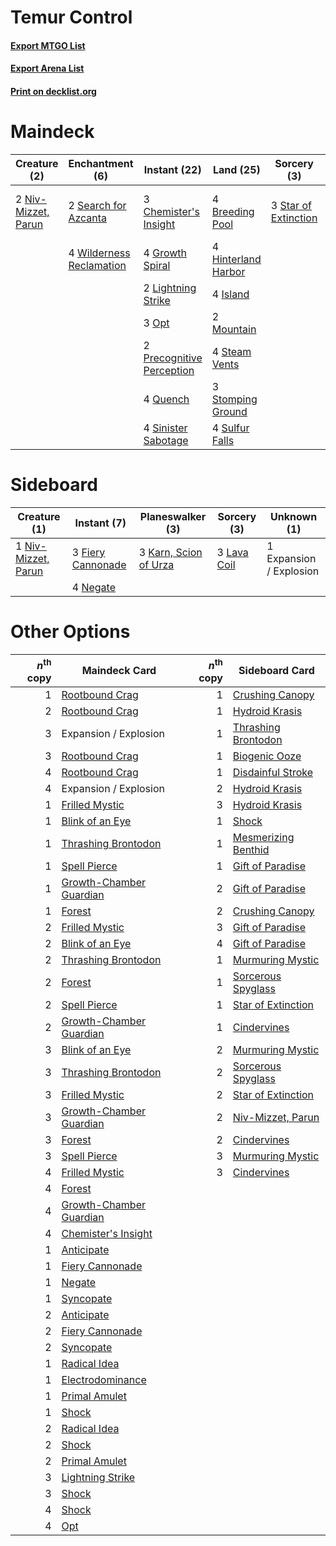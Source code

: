 # Temur Control

#### [Export MTGO List](../collection/Temur%20Control/Temur%20Control.txt)
#### [Export Arena List](../collection/Temur%20Control/Temur%20Control_arena.txt)
#### [Print on decklist.org](http://decklist.org/?deckmain=4%09Breeding%20Pool%0A3%09Chemister's%20Insight%0A2%09Expansion%20/%20Explosion%0A4%09Growth%20Spiral%0A4%09Hinterland%20Harbor%0A4%09Island%0A2%09Lightning%20Strike%0A2%09Mountain%0A2%09Niv-Mizzet,%20Parun%0A3%09Opt%0A2%09Precognitive%20Perception%0A4%09Quench%0A2%09Search%20for%20Azcanta%0A4%09Sinister%20Sabotage%0A3%09Star%20of%20Extinction%0A4%09Steam%20Vents%0A3%09Stomping%20Ground%0A4%09Sulfur%20Falls%0A4%09Wilderness%20Reclamation&deckside=1%09Expansion%20/%20Explosion%0A3%09Fiery%20Cannonade%0A3%09Karn,%20Scion%20of%20Urza%0A3%09Lava%20Coil%0A4%09Negate%0A1%09Niv-Mizzet,%20Parun)
# Maindeck

|                                         Creature (2)                                         |                                          Enchantment (6)                                          |                                            Instant (22)                                            |                                          Land (25)                                           |                                          Sorcery (3)                                          |      Unknown (2)      |
|----------------------------------------------------------------------------------------------|---------------------------------------------------------------------------------------------------|----------------------------------------------------------------------------------------------------|----------------------------------------------------------------------------------------------|-----------------------------------------------------------------------------------------------|-----------------------|
|2 [Niv-Mizzet, Parun](http://gatherer.wizards.com/Pages/Card/Details.aspx?multiverseid=452942)|2 [Search for Azcanta](http://gatherer.wizards.com/Pages/Card/Details.aspx?multiverseid=435226)    |3 [Chemister's Insight](http://gatherer.wizards.com/Pages/Card/Details.aspx?multiverseid=452782)    |4 [Breeding Pool](http://gatherer.wizards.com/Pages/Card/Details.aspx?multiverseid=97088)     |3 [Star of Extinction](http://gatherer.wizards.com/Pages/Card/Details.aspx?multiverseid=435315)|2 Expansion / Explosion|
|                                                                                              |4 [Wilderness Reclamation](http://gatherer.wizards.com/Pages/Card/Details.aspx?multiverseid=457293)|4 [Growth Spiral](http://gatherer.wizards.com/Pages/Card/Details.aspx?multiverseid=457322)          |4 [Hinterland Harbor](http://gatherer.wizards.com/Pages/Card/Details.aspx?multiverseid=443128)|                                                                                               |                       |
|                                                                                              |                                                                                                   |2 [Lightning Strike](http://gatherer.wizards.com/Pages/Card/Details.aspx?multiverseid=383299)       |4 [Island](http://gatherer.wizards.com/Pages/Card/Details.aspx?multiverseid=439857)           |                                                                                               |                       |
|                                                                                              |                                                                                                   |3 [Opt](http://gatherer.wizards.com/Pages/Card/Details.aspx?multiverseid=442948)                    |2 [Mountain](http://gatherer.wizards.com/Pages/Card/Details.aspx?multiverseid=439859)         |                                                                                               |                       |
|                                                                                              |                                                                                                   |2 [Precognitive Perception](http://gatherer.wizards.com/Pages/Card/Details.aspx?multiverseid=457189)|4 [Steam Vents](http://gatherer.wizards.com/Pages/Card/Details.aspx?multiverseid=405109)      |                                                                                               |                       |
|                                                                                              |                                                                                                   |4 [Quench](http://gatherer.wizards.com/Pages/Card/Details.aspx?multiverseid=457192)                 |3 [Stomping Ground](http://gatherer.wizards.com/Pages/Card/Details.aspx?multiverseid=405110)  |                                                                                               |                       |
|                                                                                              |                                                                                                   |4 [Sinister Sabotage](http://gatherer.wizards.com/Pages/Card/Details.aspx?multiverseid=452804)      |4 [Sulfur Falls](http://gatherer.wizards.com/Pages/Card/Details.aspx?multiverseid=443135)     |                                                                                               |                       |


# Sideboard

|                                         Creature (1)                                         |                                        Instant (7)                                         |                                        Planeswalker (3)                                        |                                     Sorcery (3)                                      |      Unknown (1)      |
|----------------------------------------------------------------------------------------------|--------------------------------------------------------------------------------------------|------------------------------------------------------------------------------------------------|--------------------------------------------------------------------------------------|-----------------------|
|1 [Niv-Mizzet, Parun](http://gatherer.wizards.com/Pages/Card/Details.aspx?multiverseid=452942)|3 [Fiery Cannonade](http://gatherer.wizards.com/Pages/Card/Details.aspx?multiverseid=435297)|3 [Karn, Scion of Urza](http://gatherer.wizards.com/Pages/Card/Details.aspx?multiverseid=442889)|3 [Lava Coil](http://gatherer.wizards.com/Pages/Card/Details.aspx?multiverseid=452858)|1 Expansion / Explosion|
|                                                                                              |4 [Negate](http://gatherer.wizards.com/Pages/Card/Details.aspx?multiverseid=423707)         |                                                                                                |                                                                                      |                       |


# Other Options

|*n*<sup>th</sup> copy|                                          Maindeck Card                                           |*n*<sup>th</sup> copy|                                        Sideboard Card                                        |
|--------------------:|--------------------------------------------------------------------------------------------------|--------------------:|----------------------------------------------------------------------------------------------|
|                    1|[Rootbound Crag](http://gatherer.wizards.com/Pages/Card/Details.aspx?multiverseid=420934)         |                    1|[Crushing Canopy](http://gatherer.wizards.com/Pages/Card/Details.aspx?multiverseid=452876)    |
|                    2|[Rootbound Crag](http://gatherer.wizards.com/Pages/Card/Details.aspx?multiverseid=420934)         |                    1|[Hydroid Krasis](http://gatherer.wizards.com/Pages/Card/Details.aspx?multiverseid=457327)     |
|                    3|Expansion / Explosion                                                                             |                    1|[Thrashing Brontodon](http://gatherer.wizards.com/Pages/Card/Details.aspx?multiverseid=456570)|
|                    3|[Rootbound Crag](http://gatherer.wizards.com/Pages/Card/Details.aspx?multiverseid=420934)         |                    1|[Biogenic Ooze](http://gatherer.wizards.com/Pages/Card/Details.aspx?multiverseid=457266)      |
|                    4|[Rootbound Crag](http://gatherer.wizards.com/Pages/Card/Details.aspx?multiverseid=420934)         |                    1|[Disdainful Stroke](http://gatherer.wizards.com/Pages/Card/Details.aspx?multiverseid=420705)  |
|                    4|Expansion / Explosion                                                                             |                    2|[Hydroid Krasis](http://gatherer.wizards.com/Pages/Card/Details.aspx?multiverseid=457327)     |
|                    1|[Frilled Mystic](http://gatherer.wizards.com/Pages/Card/Details.aspx?multiverseid=457318)         |                    3|[Hydroid Krasis](http://gatherer.wizards.com/Pages/Card/Details.aspx?multiverseid=457327)     |
|                    1|[Blink of an Eye](http://gatherer.wizards.com/Pages/Card/Details.aspx?multiverseid=442934)        |                    1|[Shock](http://gatherer.wizards.com/Pages/Card/Details.aspx?multiverseid=129732)              |
|                    1|[Thrashing Brontodon](http://gatherer.wizards.com/Pages/Card/Details.aspx?multiverseid=456570)    |                    1|[Mesmerizing Benthid](http://gatherer.wizards.com/Pages/Card/Details.aspx?multiverseid=457187)|
|                    1|[Spell Pierce](http://gatherer.wizards.com/Pages/Card/Details.aspx?multiverseid=425876)           |                    1|[Gift of Paradise](http://gatherer.wizards.com/Pages/Card/Details.aspx?multiverseid=426869)   |
|                    1|[Growth-Chamber Guardian](http://gatherer.wizards.com/Pages/Card/Details.aspx?multiverseid=457272)|                    2|[Gift of Paradise](http://gatherer.wizards.com/Pages/Card/Details.aspx?multiverseid=426869)   |
|                    1|[Forest](http://gatherer.wizards.com/Pages/Card/Details.aspx?multiverseid=439860)                 |                    2|[Crushing Canopy](http://gatherer.wizards.com/Pages/Card/Details.aspx?multiverseid=452876)    |
|                    2|[Frilled Mystic](http://gatherer.wizards.com/Pages/Card/Details.aspx?multiverseid=457318)         |                    3|[Gift of Paradise](http://gatherer.wizards.com/Pages/Card/Details.aspx?multiverseid=426869)   |
|                    2|[Blink of an Eye](http://gatherer.wizards.com/Pages/Card/Details.aspx?multiverseid=442934)        |                    4|[Gift of Paradise](http://gatherer.wizards.com/Pages/Card/Details.aspx?multiverseid=426869)   |
|                    2|[Thrashing Brontodon](http://gatherer.wizards.com/Pages/Card/Details.aspx?multiverseid=456570)    |                    1|[Murmuring Mystic](http://gatherer.wizards.com/Pages/Card/Details.aspx?multiverseid=452795)   |
|                    2|[Forest](http://gatherer.wizards.com/Pages/Card/Details.aspx?multiverseid=439860)                 |                    1|[Sorcerous Spyglass](http://gatherer.wizards.com/Pages/Card/Details.aspx?multiverseid=435407) |
|                    2|[Spell Pierce](http://gatherer.wizards.com/Pages/Card/Details.aspx?multiverseid=425876)           |                    1|[Star of Extinction](http://gatherer.wizards.com/Pages/Card/Details.aspx?multiverseid=435315) |
|                    2|[Growth-Chamber Guardian](http://gatherer.wizards.com/Pages/Card/Details.aspx?multiverseid=457272)|                    1|[Cindervines](http://gatherer.wizards.com/Pages/Card/Details.aspx?multiverseid=457305)        |
|                    3|[Blink of an Eye](http://gatherer.wizards.com/Pages/Card/Details.aspx?multiverseid=442934)        |                    2|[Murmuring Mystic](http://gatherer.wizards.com/Pages/Card/Details.aspx?multiverseid=452795)   |
|                    3|[Thrashing Brontodon](http://gatherer.wizards.com/Pages/Card/Details.aspx?multiverseid=456570)    |                    2|[Sorcerous Spyglass](http://gatherer.wizards.com/Pages/Card/Details.aspx?multiverseid=435407) |
|                    3|[Frilled Mystic](http://gatherer.wizards.com/Pages/Card/Details.aspx?multiverseid=457318)         |                    2|[Star of Extinction](http://gatherer.wizards.com/Pages/Card/Details.aspx?multiverseid=435315) |
|                    3|[Growth-Chamber Guardian](http://gatherer.wizards.com/Pages/Card/Details.aspx?multiverseid=457272)|                    2|[Niv-Mizzet, Parun](http://gatherer.wizards.com/Pages/Card/Details.aspx?multiverseid=452942)  |
|                    3|[Forest](http://gatherer.wizards.com/Pages/Card/Details.aspx?multiverseid=439860)                 |                    2|[Cindervines](http://gatherer.wizards.com/Pages/Card/Details.aspx?multiverseid=457305)        |
|                    3|[Spell Pierce](http://gatherer.wizards.com/Pages/Card/Details.aspx?multiverseid=425876)           |                    3|[Murmuring Mystic](http://gatherer.wizards.com/Pages/Card/Details.aspx?multiverseid=452795)   |
|                    4|[Frilled Mystic](http://gatherer.wizards.com/Pages/Card/Details.aspx?multiverseid=457318)         |                    3|[Cindervines](http://gatherer.wizards.com/Pages/Card/Details.aspx?multiverseid=457305)        |
|                    4|[Forest](http://gatherer.wizards.com/Pages/Card/Details.aspx?multiverseid=439860)                 |                     |                                                                                              |
|                    4|[Growth-Chamber Guardian](http://gatherer.wizards.com/Pages/Card/Details.aspx?multiverseid=457272)|                     |                                                                                              |
|                    4|[Chemister's Insight](http://gatherer.wizards.com/Pages/Card/Details.aspx?multiverseid=452782)    |                     |                                                                                              |
|                    1|[Anticipate](http://gatherer.wizards.com/Pages/Card/Details.aspx?multiverseid=401813)             |                     |                                                                                              |
|                    1|[Fiery Cannonade](http://gatherer.wizards.com/Pages/Card/Details.aspx?multiverseid=435297)        |                     |                                                                                              |
|                    1|[Negate](http://gatherer.wizards.com/Pages/Card/Details.aspx?multiverseid=423707)                 |                     |                                                                                              |
|                    1|[Syncopate](http://gatherer.wizards.com/Pages/Card/Details.aspx?multiverseid=442955)              |                     |                                                                                              |
|                    2|[Anticipate](http://gatherer.wizards.com/Pages/Card/Details.aspx?multiverseid=401813)             |                     |                                                                                              |
|                    2|[Fiery Cannonade](http://gatherer.wizards.com/Pages/Card/Details.aspx?multiverseid=435297)        |                     |                                                                                              |
|                    2|[Syncopate](http://gatherer.wizards.com/Pages/Card/Details.aspx?multiverseid=442955)              |                     |                                                                                              |
|                    1|[Radical Idea](http://gatherer.wizards.com/Pages/Card/Details.aspx?multiverseid=452802)           |                     |                                                                                              |
|                    1|[Electrodominance](http://gatherer.wizards.com/Pages/Card/Details.aspx?multiverseid=457243)       |                     |                                                                                              |
|                    1|[Primal Amulet](http://gatherer.wizards.com/Pages/Card/Details.aspx?multiverseid=435401)          |                     |                                                                                              |
|                    1|[Shock](http://gatherer.wizards.com/Pages/Card/Details.aspx?multiverseid=129732)                  |                     |                                                                                              |
|                    2|[Radical Idea](http://gatherer.wizards.com/Pages/Card/Details.aspx?multiverseid=452802)           |                     |                                                                                              |
|                    2|[Shock](http://gatherer.wizards.com/Pages/Card/Details.aspx?multiverseid=129732)                  |                     |                                                                                              |
|                    2|[Primal Amulet](http://gatherer.wizards.com/Pages/Card/Details.aspx?multiverseid=435401)          |                     |                                                                                              |
|                    3|[Lightning Strike](http://gatherer.wizards.com/Pages/Card/Details.aspx?multiverseid=383299)       |                     |                                                                                              |
|                    3|[Shock](http://gatherer.wizards.com/Pages/Card/Details.aspx?multiverseid=129732)                  |                     |                                                                                              |
|                    4|[Shock](http://gatherer.wizards.com/Pages/Card/Details.aspx?multiverseid=129732)                  |                     |                                                                                              |
|                    4|[Opt](http://gatherer.wizards.com/Pages/Card/Details.aspx?multiverseid=442948)                    |                     |                                                                                              |

